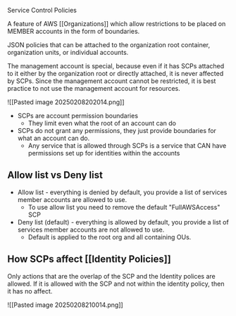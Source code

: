 Service Control Policies

A feature of AWS [[Organizations]] which allow restrictions to be placed on MEMBER accounts in the form of boundaries.

JSON policies that can be attached to the organization root container, organization units, or individual accounts.

The management account is special, because even if it has SCPs attached to it either by the organization root or directly attached, it is never affected by SCPs. Since the management account cannot be restricted, it is best practice to not use the management account for resources.

![[Pasted image 20250208202014.png]]

- SCPs are account permission boundaries
	- They limit even what the root of an account can do
- SCPs do not grant any permissions, they just provide boundaries for what an account can do.
	- Any service that is allowed through SCPs is a service that CAN have permissions set up for identities within the accounts

## Allow list vs Deny list

- Allow list - everything is denied by default, you provide a list of services member accounts are allowed to use.
	- To use allow list you need to remove the default "FullAWSAccess" SCP
- Deny list (default) - everything is allowed by default, you provide a list of services member accounts are not allowed to use.
	- Default is applied to the root org and all containing OUs.

## How SCPs affect [[Identity Policies]]
Only actions that are the overlap of the SCP and the Identity polices are allowed. If it is allowed with the SCP and not within the identity policy, then it has no affect.

![[Pasted image 20250208210014.png]]

